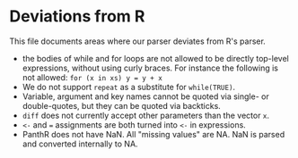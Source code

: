 # Deviations from R

This file documents areas where our parser deviates from R's parser.

- the bodies of while and for loops are not allowed to be directly top-level expressions, without using curly braces. For instance the following is not allowed: `for (x in xs) y = y + x`
- We do not support `repeat` as a substitute for `while(TRUE)`.
- Variable, argument and key names cannot be quoted via single- or double-quotes, but they can be quoted via backticks.
- `diff` does not currently accept other parameters than the vector `x`.
- `<-` and `=` assignments are both turned into `<-` in expressions.
- PanthR does not have NaN. All "missing values" are NA. NaN is parsed and converted internally to NA.
